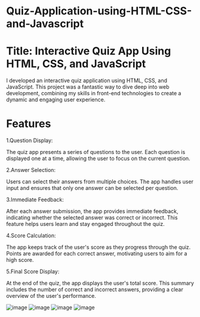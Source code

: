 # Quiz-Application-using-HTML-CSS-and-Javascript
# Title: Interactive Quiz App Using HTML, CSS, and JavaScript

I developed an interactive quiz application using HTML, CSS, and JavaScript. This project was a fantastic way to dive deep into web development, combining my skills in front-end technologies to create a dynamic and engaging user experience.

# Features
1.Question Display:

The quiz app presents a series of questions to the user. Each question is displayed one at a time, allowing the user to focus on the current question.

2.Answer Selection:

Users can select their answers from multiple choices. The app handles user input and ensures that only one answer can be selected per question.

3.Immediate Feedback:

After each answer submission, the app provides immediate feedback, indicating whether the selected answer was correct or incorrect. This feature helps users learn and stay engaged throughout the quiz.

4.Score Calculation:

The app keeps track of the user's score as they progress through the quiz. Points are awarded for each correct answer, motivating users to aim for a high score.

5.Final Score Display:

At the end of the quiz, the app displays the user's total score. This summary includes the number of correct and incorrect answers, providing a clear overview of the user's performance.

![image](https://github.com/aviralsaxena1104/Quiz-Application-using-HTML-CSS-and-Javascript/assets/122203395/04687ad8-abc8-4726-b20d-323459ab6d49)
![image](https://github.com/aviralsaxena1104/Quiz-Application-using-HTML-CSS-and-Javascript/assets/122203395/0d3e8333-e8f5-4b13-815d-031906d2be11)
![image](https://github.com/aviralsaxena1104/Quiz-Application-using-HTML-CSS-and-Javascript/assets/122203395/af1da75d-88ab-41d6-90f6-c366087041e9)
![image](https://github.com/aviralsaxena1104/Quiz-Application-using-HTML-CSS-and-Javascript/assets/122203395/2dfa96ae-4299-47d3-8582-23ea24fc77ba)




